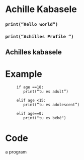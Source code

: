 # Achille Kabasele

### ```print(“Hello world“)```

### ```print(“Achilles Profile “)```

## Achilles kabasele 

# Example 
``` 
     if age ==18:
        print(“tu es adult”)
       
     elif age <15:
        print(“tu es adolescent”)
     
     elif age==0:
        print("tu es bébé")
```

# Code

a program 

